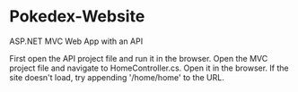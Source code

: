 # Pokedex-Website
ASP.NET MVC Web App with an API


First open the API project file and run it in the browser.
Open the MVC project file and navigate to HomeController.cs.
Open it in the browser. If the site doesn't load, try appending '/home/home' to the URL.
